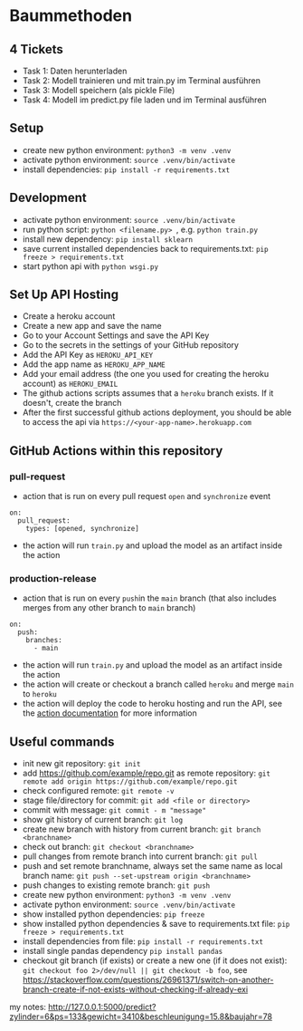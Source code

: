# Baummethoden

## 4 Tickets

- Task 1: Daten herunterladen
- Task 2: Modell trainieren und mit train.py im Terminal ausführen
- Task 3: Modell speichern (als pickle File)
- Task 4: Modell im predict.py file laden und im Terminal ausführen

## Setup

- create new python environment: `python3 -m venv .venv`
- activate python environment: `source .venv/bin/activate`
- install dependencies: `pip install -r requirements.txt`

## Development

- activate python environment: `source .venv/bin/activate`
- run python script: `python <filename.py> `, e.g. `python train.py`
- install new dependency: `pip install sklearn`
- save current installed dependencies back to requirements.txt: `pip freeze > requirements.txt`
- start python api with `python wsgi.py`

## Set Up API Hosting

- Create a heroku account
- Create a new app and save the name
- Go to your Account Settings and save the API Key
- Go to the secrets in the settings of your GitHub repository
- Add the API Key as `HEROKU_API_KEY`
- Add the app name as `HEROKU_APP_NAME`
- Add your email address (the one you used for creating the heroku account) as `HEROKU_EMAIL`
- The github actions scripts assumes that a `heroku` branch exists. If it doesn't, create the branch
- After the first successful github actions deployment, you should be able to access the api via `https://<your-app-name>.herokuapp.com`

## GitHub Actions within this repository

### pull-request

- action that is run on every pull request `open` and `synchronize` event

```
on:
  pull_request:
    types: [opened, synchronize]
```

- the action will run `train.py` and upload the model as an artifact inside the action

### production-release

- action that is run on every `push`in the `main` branch (that also includes merges from any other branch to `main` branch)

```
on:
  push:
    branches:
      - main
```

- the action will run `train.py` and upload the model as an artifact inside the action
- the action will create or checkout a branch called `heroku` and merge `main` to `heroku`
- the action will deploy the code to heroku hosting and run the API, see the [action documentation](https://github.com/AkhileshNS/heroku-deploy) for more information

## Useful commands

- init new git repository: `git init`
- add https://github.com/example/repo.git as remote repository:
  `git remote add origin https://github.com/example/repo.git`
- check configured remote: `git remote -v`
- stage file/directory for commit: `git add <file or directory>`
- commit with message: `git commit - m "message"`
- show git history of current branch: `git log`
- create new branch with history from current branch: `git branch <branchname>`
- check out branch: `git checkout <branchname>`
- pull changes from remote branch into current branch: `git pull`
- push and set remote branchname, always set the same name as local branch name:
  `git push --set-upstream origin <branchname>`
- push changes to existing remote branch: `git push`
- create new python environment: `python3 -m venv .venv`
- activate python environment: `source .venv/bin/activate`
- show installed python dependencies: `pip freeze`
- show installed python dependencies & save to requirements.txt file:
  `pip freeze > requirements.txt`
- install dependencies from file: `pip install -r requirements.txt`
- install single pandas dependency `pip install pandas`
- checkout git branch (if exists) or create a new one (if it does not exist): `git checkout foo 2>/dev/null || git checkout -b foo`, see https://stackoverflow.com/questions/26961371/switch-on-another-branch-create-if-not-exists-without-checking-if-already-exi


my notes:
http://127.0.0.1:5000/predict?zylinder=6&ps=133&gewicht=3410&beschleunigung=15.8&baujahr=78 